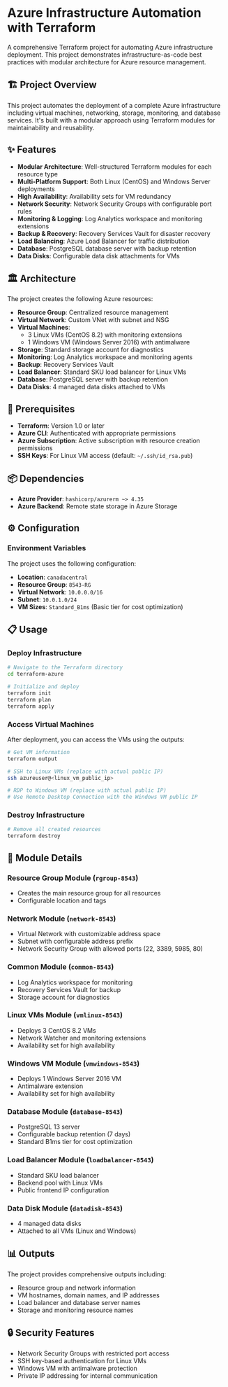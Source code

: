 # Azure Infrastructure Automation with Terraform

A comprehensive Terraform project for automating Azure infrastructure deployment. This project demonstrates infrastructure-as-code best practices with modular architecture for Azure resource management.

## 🏗️ Project Overview

This project automates the deployment of a complete Azure infrastructure including virtual machines, networking, storage, monitoring, and database services. It's built with a modular approach using Terraform modules for maintainability and reusability.

## ✨ Features

- **Modular Architecture**: Well-structured Terraform modules for each resource type
- **Multi-Platform Support**: Both Linux (CentOS) and Windows Server deployments
- **High Availability**: Availability sets for VM redundancy
- **Network Security**: Network Security Groups with configurable port rules
- **Monitoring & Logging**: Log Analytics workspace and monitoring extensions
- **Backup & Recovery**: Recovery Services Vault for disaster recovery
- **Load Balancing**: Azure Load Balancer for traffic distribution
- **Database**: PostgreSQL database server with backup retention
- **Data Disks**: Configurable data disk attachments for VMs

## 🏛️ Architecture

The project creates the following Azure resources:

- **Resource Group**: Centralized resource management
- **Virtual Network**: Custom VNet with subnet and NSG
- **Virtual Machines**: 
  - 3 Linux VMs (CentOS 8.2) with monitoring extensions
  - 1 Windows VM (Windows Server 2016) with antimalware
- **Storage**: Standard storage account for diagnostics
- **Monitoring**: Log Analytics workspace and monitoring agents
- **Backup**: Recovery Services Vault
- **Load Balancer**: Standard SKU load balancer for Linux VMs
- **Database**: PostgreSQL server with backup retention
- **Data Disks**: 4 managed data disks attached to VMs

## 🚀 Prerequisites

- **Terraform**: Version 1.0 or later
- **Azure CLI**: Authenticated with appropriate permissions
- **Azure Subscription**: Active subscription with resource creation permissions
- **SSH Keys**: For Linux VM access (default: `~/.ssh/id_rsa.pub`)

## 📦 Dependencies

- **Azure Provider**: `hashicorp/azurerm ~> 4.35`
- **Azure Backend**: Remote state storage in Azure Storage

## ⚙️ Configuration

### Environment Variables

The project uses the following configuration:

- **Location**: `canadacentral`
- **Resource Group**: `8543-RG`
- **Virtual Network**: `10.0.0.0/16`
- **Subnet**: `10.0.1.0/24`
- **VM Sizes**: `Standard_B1ms` (Basic tier for cost optimization)

## 📋 Usage

### Deploy Infrastructure

```bash
# Navigate to the Terraform directory
cd terraform-azure

# Initialize and deploy
terraform init
terraform plan
terraform apply
```

### Access Virtual Machines

After deployment, you can access the VMs using the outputs:

```bash
# Get VM information
terraform output

# SSH to Linux VMs (replace with actual public IP)
ssh azureuser@<linux_vm_public_ip>

# RDP to Windows VM (replace with actual public IP)
# Use Remote Desktop Connection with the Windows VM public IP
```

### Destroy Infrastructure

```bash
# Remove all created resources
terraform destroy
```

## 🔧 Module Details

### Resource Group Module (`rgroup-8543`)
- Creates the main resource group for all resources
- Configurable location and tags

### Network Module (`network-8543`)
- Virtual Network with customizable address space
- Subnet with configurable address prefix
- Network Security Group with allowed ports (22, 3389, 5985, 80)

### Common Module (`common-8543`)
- Log Analytics workspace for monitoring
- Recovery Services Vault for backup
- Storage account for diagnostics

### Linux VMs Module (`vmlinux-8543`)
- Deploys 3 CentOS 8.2 VMs
- Network Watcher and monitoring extensions
- Availability set for high availability

### Windows VM Module (`vmwindows-8543`)
- Deploys 1 Windows Server 2016 VM
- Antimalware extension
- Availability set for high availability

### Database Module (`database-8543`)
- PostgreSQL 13 server
- Configurable backup retention (7 days)
- Standard B1ms tier for cost optimization

### Load Balancer Module (`loadbalancer-8543`)
- Standard SKU load balancer
- Backend pool with Linux VMs
- Public frontend IP configuration

### Data Disk Module (`datadisk-8543`)
- 4 managed data disks
- Attached to all VMs (Linux and Windows)

## 📊 Outputs

The project provides comprehensive outputs including:
- Resource group and network information
- VM hostnames, domain names, and IP addresses
- Load balancer and database server names
- Storage and monitoring resource names

## 🔒 Security Features

- Network Security Groups with restricted port access
- SSH key-based authentication for Linux VMs
- Windows VM with antimalware protection
- Private IP addressing for internal communication
